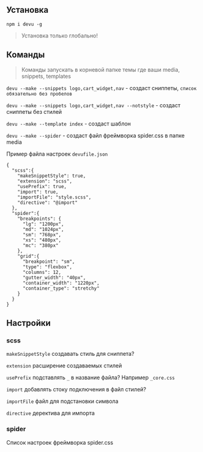 ## Установка

`npm i devu -g`

> Установка только глобально!

## Команды

> Команды запускать в корневой папке темы где ваши media, snippets, templates

`devu --make --snippets logo,cart_widget,nav` - создаст сниппеты, `список обязательно без пробелов`

`devu --make --snippets logo,cart_widget,nav --notstyle` - создаст сниппеты без стилей

`devu --make --template index` - создаст шаблон

`devu --make --spider` - создаст файл фреймворка spider.css в папке media 

Пример файла настроек `devufile.json`
```
{
  "scss":{
    "makeSnippetStyle": true,
    "extension": "scss",
    "usePrefix": true,
    "import": true,
    "importFile": "style.scss",
    "directive": "@import"
  },
  "spider":{
    "breakpoints": {
      "lg": "1200px",
      "md": "1024px",
      "sm": "768px",
      "xs": "480px",
      "mc": "380px"
    },
    "grid":{
      "breakpoint": "sm",
      "type": "flexbox",
      "columns": 12,
      "gutter_width": "40px",
      "container_width": "1220px",
      "container_type": "stretchy"
    }
  }
}
```
## Настройки

### scss

`makeSnippetStyle` создавать стиль для сниппета?

`extension` расширение создаваемых стилей

`usePrefix` подставлять `_` в название файла? Например `_core.css`

`import` добавлять стоку подключения в файл стилей?

`importFile` файл для подстановки символа

`directive` деректива для импорта

### spider

Список настроек фреймворка spider.css
